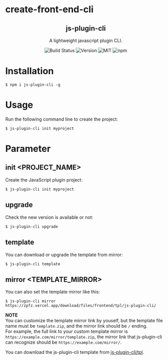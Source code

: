 # create-front-end-cli
<h2 align="center">js-plugin-cli</h2>

<p align="center">A lightweight javascript plugin CLI.</p>

<p align="center">
<img src="https://img.shields.io/badge/build-passing-brightgreen?style=flat-square" alt="Build Status">
<img src="https://img.shields.io/github/package-json/v/zpfz/js-plugin-cli?style=flat-square&color=orange" alt="Version">
<img src="https://img.shields.io/badge/license-MIT-brightgreen?style=flat-square&color=blue" alt="MIT">
<img alt="npm" src="https://img.shields.io/npm/dt/js-plugin-cli?style=flat-square&color=red" alt="downloads">
</p>

# Installation
```
$ npm i js-plugin-cli -g
```
# Usage
Run the following command line to create the project:
```
$ js-plugin-cli init myproject
```

# Parameter
## init <PROJECT_NAME>
Create the JavaScript plugin project:
```
$ js-plugin-cli init myproject
```

## upgrade
Check the new version is available or not:
```
$ js-plugin-cli upgrade
```

## template
You can download or upgrade the template from mirror:
```
$ js-plugin-cli template
```

## mirror <TEMPLATE_MIRROR>
You can also set the template mirror like this:
```
$ js-plugin-cli mirror https://zpfz.vercel.app/download/files/frontend/tpl/js-plugin-cli/
```
**NOTE**  
You can customize the template mirror link by youself, but the template file name must be `template.zip`, and the mirror link should be `/` ending.  
For example, the full link to your custom template mirror is `https://example.com/mirror/template.zip`, the mirror link that js-plugin-cli can recognize should be `https://example.com/mirror/`.  

You can download the js-plugin-cli template from [js-plugin-cli/tpl](https://github.com/zpfz/js-plugin-cli/tree/master/tpl). 

